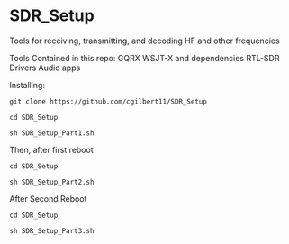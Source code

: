 # SDR_Setup
Tools for receiving, transmitting, and decoding HF and other frequencies

Tools Contained in this repo:
GQRX
WSJT-X and dependencies
RTL-SDR Drivers
Audio apps


Installing:

```
git clone https://github.com/cgilbert11/SDR_Setup
```
```
cd SDR_Setup
```
```
sh SDR_Setup_Part1.sh
```
Then, after first reboot
```
cd SDR_Setup
```
```
sh SDR_Setup_Part2.sh
```
After Second Reboot
```
cd SDR_Setup
```
```
sh SDR_Setup_Part3.sh
```

